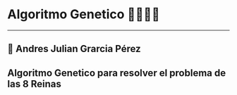 # Algoritmo Genetico :family_man_woman_girl_boy: 
---
:sparkler: **Andres Julian Grarcia Pérez**
---
## Algoritmo Genetico para resolver el problema de las 8 Reinas  